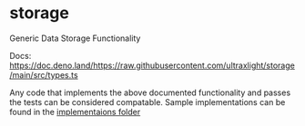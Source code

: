 # storage

Generic Data Storage Functionality

Docs:
https://doc.deno.land/https://raw.githubusercontent.com/ultraxlight/storage/main/src/types.ts

Any code that implements the above documented functionality and passes the tests
can be considered compatable. Sample implementations can be found in the
[implementaions folder](implementations)
